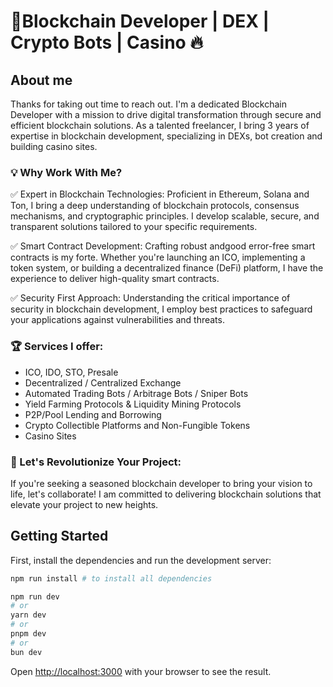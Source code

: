 # 🚀Blockchain Developer | DEX | Crypto Bots | Casino 🔥
## About me
Thanks for taking out time to reach out.
I'm a dedicated Blockchain Developer with a mission to drive digital transformation through secure and efficient blockchain solutions.
As a talented freelancer, I bring 3 years of expertise in blockchain development, specializing in DEXs, bot creation and building casino sites.

### 💡 Why Work With Me?

✅ Expert in Blockchain Technologies: Proficient in Ethereum, Solana and Ton, I bring a deep understanding of blockchain protocols, consensus mechanisms, and cryptographic principles. I develop scalable, secure, and transparent solutions tailored to your specific requirements.

✅ Smart Contract Development: Crafting robust andgood error-free smart contracts is my forte. Whether you're launching an ICO, implementing a token system, or building a decentralized finance (DeFi) platform, I have the experience to deliver high-quality smart contracts.

✅ Security First Approach: Understanding the critical importance of security in blockchain development, I employ best practices to safeguard your applications against vulnerabilities and threats.

### 🏆 Services I offer:
* ICO, IDO, STO, Presale
* Decentralized / Centralized Exchange
* Automated Trading Bots / Arbitrage Bots / Sniper Bots
* Yield Farming Protocols & Liquidity Mining Protocols
* P2P/Pool Lending and Borrowing
* Crypto Collectible Platforms and Non-Fungible Tokens
* Casino Sites

### 👥 Let's Revolutionize Your Project:
If you're seeking a seasoned blockchain developer to bring your vision to life, let's collaborate! I am committed to delivering blockchain solutions that elevate your project to new heights.

## Getting Started

First, install the dependencies and run the development server:

```bash
npm run install # to install all dependencies

npm run dev
# or
yarn dev
# or
pnpm dev
# or
bun dev
```

Open [http://localhost:3000](http://localhost:3000) with your browser to see the result.
